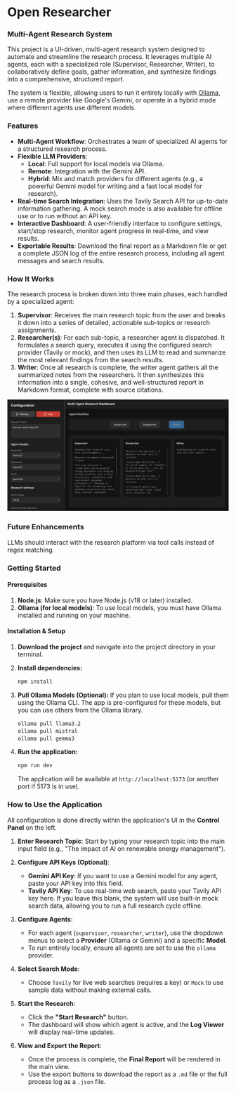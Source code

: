 # Open Researcher

### Multi-Agent Research System

This project is a UI-driven, multi-agent research system designed to automate and streamline the research process. It leverages multiple AI agents, each with a specialized role (Supervisor, Researcher, Writer), to collaboratively define goals, gather information, and synthesize findings into a comprehensive, structured report.

The system is flexible, allowing users to run it entirely locally with [Ollama](https://ollama.com/), use a remote provider like Google's Gemini, or operate in a hybrid mode where different agents use different models.


### Features

*   **Multi-Agent Workflow**: Orchestrates a team of specialized AI agents for a structured research process.
*   **Flexible LLM Providers**:
    *   **Local**: Full support for local models via Ollama.
    *   **Remote**: Integration with the Gemini API.
    *   **Hybrid**: Mix and match providers for different agents (e.g., a powerful Gemini model for writing and a fast local model for research).
*   **Real-time Search Integration**: Uses the Tavily Search API for up-to-date information gathering. A mock search mode is also available for offline use or to run without an API key.
*   **Interactive Dashboard**: A user-friendly interface to configure settings, start/stop research, monitor agent progress in real-time, and view results.
*   **Exportable Results**: Download the final report as a Markdown file or get a complete JSON log of the entire research process, including all agent messages and search results.

### How It Works

The research process is broken down into three main phases, each handled by a specialized agent:

1.  **Supervisor**: Receives the main research topic from the user and breaks it down into a series of detailed, actionable sub-topics or research assignments.
2.  **Researcher(s)**: For each sub-topic, a researcher agent is dispatched. It formulates a search query, executes it using the configured search provider (Tavily or mock), and then uses its LLM to read and summarize the most relevant findings from the search results.
3.  **Writer**: Once all research is complete, the writer agent gathers all the summarized notes from the researchers. It then synthesizes this information into a single, cohesive, and well-structured report in Markdown format, complete with source citations.


![multi-agent-config](./docs/multi-agent-config.png)

### Future Enhancements
LLMs should interact with the research platform via tool calls instead of regex matching.

### Getting Started

#### Prerequisites

1.  **Node.js**: Make sure you have Node.js (v18 or later) installed.
2.  **Ollama (for local models)**: To use local models, you must have Ollama installed and running on your machine.

#### Installation & Setup

1.  **Download the project** and navigate into the project directory in your terminal.

2.  **Install dependencies:**
    ```bash
    npm install
    ```

3.  **Pull Ollama Models (Optional):**
    If you plan to use local models, pull them using the Ollama CLI. The app is pre-configured for these models, but you can use others from the Ollama library.
    ```bash
    ollama pull llama3.2
    ollama pull mistral
    ollama pull gemma3
    ```

4.  **Run the application:**
    ```bash
    npm run dev
    ```
    The application will be available at `http://localhost:5173` (or another port if 5173 is in use).

### How to Use the Application

All configuration is done directly within the application's UI in the **Control Panel** on the left.

1.  **Enter Research Topic**: Start by typing your research topic into the main input field (e.g., "The impact of AI on renewable energy management").

2.  **Configure API Keys (Optional)**:
    *   **Gemini API Key**: If you want to use a Gemini model for any agent, paste your API key into this field.
    *   **Tavily API Key**: To use real-time web search, paste your Tavily API key here. If you leave this blank, the system will use built-in mock search data, allowing you to run a full research cycle offline.

3.  **Configure Agents**:
    *   For each agent (`supervisor`, `researcher`, `writer`), use the dropdown menus to select a **Provider** (Ollama or Gemini) and a specific **Model**.
    *   To run entirely locally, ensure all agents are set to use the `ollama` provider.

4.  **Select Search Mode**:
    *   Choose `Tavily` for live web searches (requires a key) or `Mock` to use sample data without making external calls.

5.  **Start the Research**:
    *   Click the **"Start Research"** button.
    *   The dashboard will show which agent is active, and the **Log Viewer** will display real-time updates.

6.  **View and Export the Report**:
    *   Once the process is complete, the **Final Report** will be rendered in the main view.
    *   Use the export buttons to download the report as a `.md` file or the full process log as a `.json` file.

